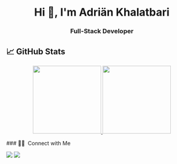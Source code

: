 <h1 align="center">Hi 👋, I'm Adriän Khalatbari</h1>

<h3 align="center">Full-Stack Developer</h3>

## &#x1f4c8; GitHub Stats

<p align="center">
<a href="https://github.com/mohammadkhalatbari">
  <img height="180em" src="https://github-readme-stats-eight-theta.vercel.app/api?username=mohammadkhalatbari&show_icons=true&theme=algolia&include_all_commits=true&count_private=true"/>
  <img height="180em" src="https://github-readme-stats-eight-theta.vercel.app/api/top-langs/?username=mohammadkhalatbari&layout=compact&langs_count=8&theme=algolia"/>
</a>
</p>
### 🤝🏻 &nbsp;Connect with Me

<p>
<a href="https://www.linkedin.com/in/adriän-khalatbari/" target="_blank" rel="noopener noreferrer"><img src="https://img.shields.io/badge/-Adriän Khalatbari-0077B5?style=flat&logo=Linkedin&logoColor=white"/></a>
<a href="mailto:khalatbari.mokaram@gmail.com"><img src="https://img.shields.io/badge/-khalatbari.mokaram@gmail.com-D14836?style=flat&logo=Gmail&logoColor=white"/></a>
</p>

<!--
**MohammadKhalatbari/MohammadKhalatbari** is a ✨ _special_ ✨ repository because its `README.md` (this file) appears on your GitHub profile.

Here are some ideas to get you started:

- 🔭 I’m currently working on ...
- 🌱 I’m currently learning ...
- 👯 I’m looking to collaborate on ...
- 🤔 I’m looking for help with ...
- 💬 Ask me about ...
- 📫 How to reach me: ...
- 😄 Pronouns: ...
- ⚡ Fun fact: ...
-->
